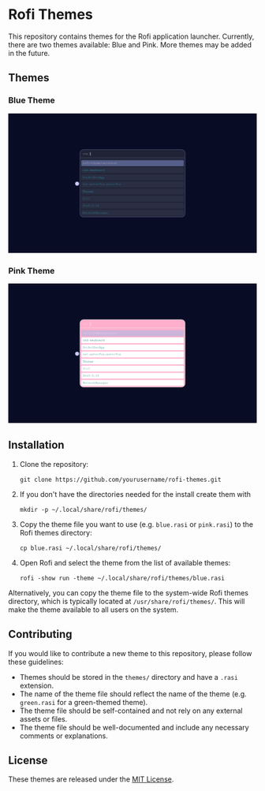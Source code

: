<!DOCTYPE html>
<html>
  <head>
  </head>
  <body>
    <h1>Rofi Themes</h1>
    <p>This repository contains themes for the Rofi application launcher. Currently, there are two themes available: Blue and Pink. More themes may be added in the future.</p>

<h2>Themes</h2>

<h3>Blue Theme</h3>

<img src="screenshot/Rounded-Blue.png" alt="Blue Theme">

<h3>Pink Theme</h3>

<img src="screenshot/Rounded-Pink.png" alt="Pink Theme">

<h2>Installation</h2>

<ol>
  <li>Clone the repository:</li>

  <pre><code>git clone https://github.com/yourusername/rofi-themes.git</code></pre>
  
  <li>If you don't have the directories needed for the install create them with</li>

  <pre><code>mkdir -p ~/.local/share/rofi/themes/</code></pre>

  <li>Copy the theme file you want to use (e.g. <code>blue.rasi</code> or <code>pink.rasi</code>) to the Rofi themes directory:</li>

  <pre><code>cp blue.rasi ~/.local/share/rofi/themes/</code></pre>

  <li>Open Rofi and select the theme from the list of available themes:</li>

  <pre><code>rofi -show run -theme ~/.local/share/rofi/themes/blue.rasi</code></pre>
</ol>

<p>Alternatively, you can copy the theme file to the system-wide Rofi themes directory, which is typically located at <code>/usr/share/rofi/themes/</code>. This will make the theme available to all users on the system.</p>

<h2>Contributing</h2>

<p>If you would like to contribute a new theme to this repository, please follow these guidelines:</p>

<ul>
  <li>Themes should be stored in the <code>themes/</code> directory and have a <code>.rasi</code> extension.</li>
  <li>The name of the theme file should reflect the name of the theme (e.g. <code>green.rasi</code> for a green-themed theme).</li>
  <li>The theme file should be self-contained and not rely on any external assets or files.</li>
  <li>The theme file should be well-documented and include any necessary comments or explanations.</li>
</ul>

<h2>License</h2>

<p>These themes are released under the <a href="LICENSE">MIT License</a>.</p>
  </body>
</html>
